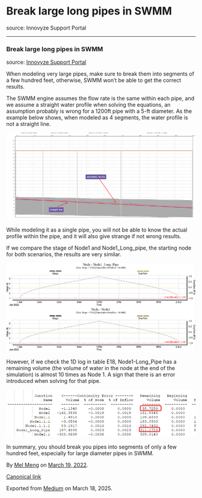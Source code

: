 # Break large long pipes in SWMM

source: Innovyze Support Portal

---

### Break large long pipes in SWMM

source: [Innovyze Support Portal](https://innovyze.force.com/support/s/article/Break-large-long-pipes-in-SWMM)

When modeling very large pipes, make sure to break them into segments of a few hundred feet, otherwise, SWMM won’t be able to get the correct results.

The SWMM engine assumes the flow rate is the same within each pipe, and we assume a straight water profile when solving the equations, an assumption probably is wrong for a 1200ft pipe with a 5-ft diameter. As the example below shows, when modeled as 4 segments, the water profile is not a straight line.

![](images\1_uSDdP-ZmV2C1GiLJrwtl8Q.png)

While modeling it as a single pipe, you will not be able to know the actual profile within the pipe, and it will also give strange if not wrong results.

If we compare the stage of Node1 and Node1\_Long\_pipe, the starting node for both scenarios, the results are very similar.

![](images\1_Ww-NMVHzRerOeI3e3zHykw.png)

However, if we check the 1D log in table E18, Node1-Long\_Pipe has a remaining volume (the volume of water in the node at the end of the simulation) is almost 10 times as Node 1. A sign that there is an error introduced when solving for that pipe.

![](images\1_tdjSkem0uzAa0Fq8XGEy_g.png)

In summary, you should break you pipes into segments of only a few hundred feet, especially for large diameter pipes in SWMM.

By [Mel Meng](https://medium.com/@mel-meng-pe) on [March 19, 2022](https://medium.com/p/d2297572cde5).

[Canonical link](https://medium.com/@mel-meng-pe/break-large-long-pipes-in-swmm-d2297572cde5)

Exported from [Medium](https://medium.com) on March 18, 2025.
